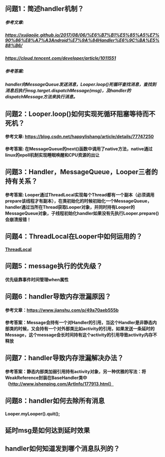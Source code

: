 ## 问题1：简述handler机制？
##### 参考文章: 
##### https://xujiaojie.github.io/2017/08/06/%E6%B7%B1%E5%85%A5%E7%90%86%E8%A7%A3Android%E7%9A%84Handler%E6%9C%BA%E5%88%B6/
##### https://cloud.tencent.com/developer/article/1011551
##### 参考答案: 
##### handler向MessageQueue发送消息，Looper.loop()死循环查找消息，查找到消息后执行msg.target.dispatchMessage(msg)，及handler的dispatchMessage方法来执行消息。
## 问题2：Looper.loop()如何实现死循环阻塞等待而不死机？
#### 参考文章: https://blog.csdn.net/happylishang/article/details/77747250
#### 参考答案: 在MessageQueue的next()函数中调用了native方法，native通过linux的epoll机制实现睡眠唤醒和CPU资源的出让
## 问题3：Handler，MessageQueue，Looper三者的持有关系？
#### 参考答案: Looper通过ThreadLocal实现每个Thread都有一个副本（必须调用prepare该线程才有副本），在类初始化的时候初始化一个MessageQueue，handler通过当所在Thread获取Looper对象，并同时持有Looper的MessageQueue对象，子线程初始化handler如果没有先执行Looper.prepare()会崩溃报错！
## 问题4：ThreadLocal在Looper中如何运用的？
#### [ThreadLocal](https://github.com/knowledgeIsMoney/android-interveiw/blob/master/java%E5%9F%BA%E7%A1%80/ThreadLocal.md)
## 问题5：message执行的优先级？
#### 优先级靠事件时间管理when属性
## 问题6：handler导致内存泄漏原因？
#### 参考文章：https://www.jianshu.com/p/49a70aeb555b
#### 参考答案：Message会持有一个对Handler的引用，当这个Handler是非静态内部类的时候，又会持有一个对外部类比如activity的引用，如果发送一条延时的Message，这个message会长时间持有这个activity的引用导致activity内存不释放
## 问题7：handler导致内存泄漏解决办法？
#### 参考答案：静态内部类加弱引用持有activity对象，另一种优雅的写法：将WeakReference封装在BaseHandler类中（http://www.ishenping.com/ArtInfo/177913.html）
## 问题8：handler如何去除所有消息
#### Looper.myLooper().quit();
## 延时msg是如何达到延时效果

## handler如何知道发到哪个消息队列的？
